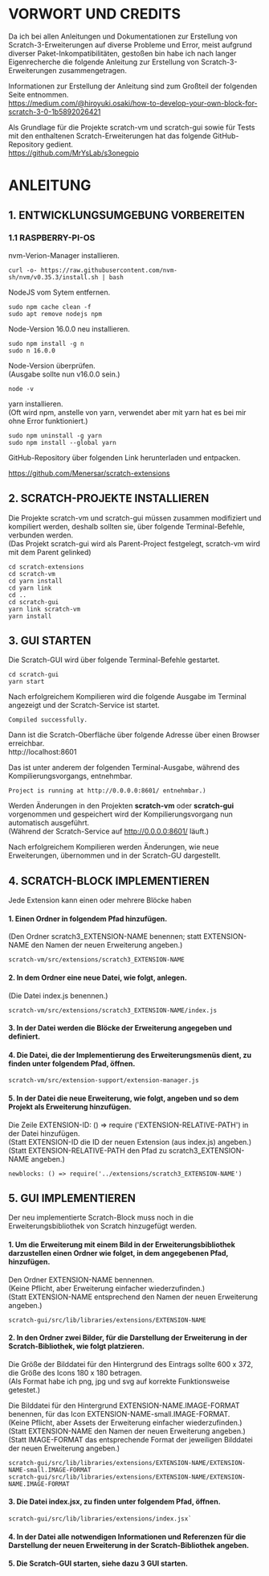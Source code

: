 # VORWORT UND CREDITS

Da ich bei allen Anleitungen und Dokumentationen zur Erstellung von Scratch-3-Erweiterungen auf diverse Probleme und Error, meist aufgrund diverser Paket-Inkompatibilitäten, gestoßen bin habe ich nach langer Eigenrecherche die folgende Anleitung zur Erstellung von Scratch-3-Erweiterungen zusammengetragen.

Informationen zur Erstellung der Anleitung sind zum Großteil der folgenden Seite entnommen. <br />
https://medium.com/@hiroyuki.osaki/how-to-develop-your-own-block-for-scratch-3-0-1b5892026421


Als Grundlage für die Projekte scratch-vm und scratch-gui sowie für Tests mit den enthaltenen Scratch-Erweiterungen hat das folgende GitHub-Repository gedient. <br />
https://github.com/MrYsLab/s3onegpio


# ANLEITUNG

## 1. ENTWICKLUNGSUMGEBUNG VORBEREITEN

### 1.1 RASPBERRY-PI-OS
	
nvm-Verion-Manager installieren.	

	curl -o- https://raw.githubusercontent.com/nvm-sh/nvm/v0.35.3/install.sh | bash

NodeJS vom Sytem entfernen.

	sudo npm cache clean -f
	sudo apt remove nodejs npm
	
Node-Version 16.0.0 neu installieren.

	sudo npm install -g n
	sudo n 16.0.0

Node-Version überprüfen. <br />
(Ausgabe sollte nun v16.0.0 sein.)

	node -v

yarn installieren. <br />
(Oft wird npm, anstelle von yarn, verwendet aber mit yarn hat es bei mir ohne Error funktioniert.)

	sudo npm uninstall -g yarn
	sudo npm install --global yarn

GitHub-Repository über folgenden Link herunterladen und entpacken.

https://github.com/Menersar/scratch-extensions


## 2. SCRATCH-PROJEKTE INSTALLIEREN
		
Die Projekte scratch-vm und scratch-gui müssen zusammen modifiziert und kompiliert werden, deshalb sollten sie, über folgende Terminal-Befehle, verbunden werden. <br />
(Das Projekt scratch-gui wird als Parent-Project festgelegt, scratch-vm wird mit dem Parent gelinked)

	cd scratch-extensions
	cd scratch-vm 
	cd yarn install 
	cd yarn link
	cd ..
	cd scratch-gui 
	yarn link scratch-vm 
	yarn install
		
## 3. GUI STARTEN
		
Die Scratch-GUI wird über folgende Terminal-Befehle gestartet.

	cd scratch-gui
	yarn start

Nach erfolgreichem Kompilieren wird die folgende Ausgabe im Terminal angezeigt und der Scratch-Service ist startet.

	Compiled successfully.

Dann ist die Scratch-Oberfläche über folgende Adresse über einen Browser erreichbar. <br />
http://localhost:8601

Das ist unter anderem der folgenden Terminal-Ausgabe, während des Kompilierungsvorgangs, entnehmbar.
	
	Project is running at http://0.0.0.0:8601/ entnehmbar.)



Werden Änderungen in den Projekten **scratch-vm** oder **scratch-gui** vorgenommen und gespeichert wird der Kompilierungsvorgang nun automatisch ausgeführt. <br />
(Während der Scratch-Service auf http://0.0.0.0:8601/ läuft.)

Nach erfolgreichem Kompilieren werden Änderungen, wie neue Erweiterungen, übernommen und in der Scratch-GU dargestellt.

## 4. SCRATCH-BLOCK IMPLEMENTIEREN	
		
Jede Extension kann einen oder mehrere Blöcke haben
	
#### 1. Einen Ordner in folgendem Pfad hinzufügen.

(Den Ordner scratch3_EXTENSION-NAME benennen; statt EXTENSION-NAME den Namen der neuen Erweiterung angeben.)

	scratch-vm/src/extensions/scratch3_EXTENSION-NAME


#### 2. In dem Ordner eine neue Datei, wie folgt, anlegen.

(Die Datei index.js benennen.)

	scratch-vm/src/extensions/scratch3_EXTENSION-NAME/index.js

#### 3. In der Datei werden die Blöcke der Erweiterung angegeben und definiert.

#### 4. Die Datei, die der Implementierung des Erweiterungsmenüs dient, zu finden unter folgendem Pfad, öffnen.

	scratch-vm/src/extension-support/extension-manager.js

#### 5. In der Datei die neue Erweiterung, wie folgt, angeben und so dem Projekt als Erweiterung hinzufügen.
Die Zeile EXTENSION-ID: () => require ('EXTENSION-RELATIVE-PATH') in der Datei hinzufügen. <br />
(Statt EXTENSION-ID die ID der neuen Extension (aus index.js) angeben.) <br />
(Statt EXTENSION-RELATIVE-PATH den Pfad zu scratch3_EXTENSION-NAME angeben.)

	newblocks: () => require('../extensions/scratch3_EXTENSION-NAME')

## 5. GUI IMPLEMENTIEREN 

Der neu implementierte Scratch-Block muss noch in die Erweiterungsbibliothek von Scratch hinzugefügt werden.
	
#### 1. Um die Erweiterung mit einem Bild in der Erweiterungsbibliothek darzustellen einen Ordner wie folget, in dem angegebenen Pfad, hinzufügen.
Den Ordner EXTENSION-NAME bennennen. <br />
(Keine Pflicht, aber Erweiterung einfacher wiederzufinden.) <br />
(Statt EXTENSION-NAME entsprechend den Namen der neuen Erweiterung angeben.)

	scratch-gui/src/lib/libraries/extensions/EXTENSION-NAME

#### 2. In den Ordner zwei Bilder, für die Darstellung der Erweiterung in der Scratch-Bibliothek, wie folgt platzieren.
Die Größe der Bilddatei für den Hintergrund des Eintrags sollte 600 x 372, die Größe des Icons 180 x 180 betragen. <br />
(Als Format habe ich png, jpg und svg auf korrekte Funktionsweise getestet.) <br />

Die Bilddatei für den Hintergrund EXTENSION-NAME.IMAGE-FORMAT benennen, für das Icon EXTENSION-NAME-small.IMAGE-FORMAT. <br />
(Keine Pflicht, aber Assets der Erweiterung einfacher wiederzufinden.) <br /> 
(Statt EXTENSION-NAME den Namen der neuen Erweiterung angeben.) <br />
(Statt IMAGE-FORMAT das entsprechende Format der jeweiligen Bilddatei der neuen Erweiterung angeben.)

	scratch-gui/src/lib/libraries/extensions/EXTENSION-NAME/EXTENSION-NAME-small.IMAGE-FORMAT
	scratch-gui/src/lib/libraries/extensions/EXTENSION-NAME/EXTENSION-NAME.IMAGE-FORMAT

#### 3. Die Datei index.jsx, zu finden unter folgendem Pfad, öffnen.	
	
	scratch-gui/src/lib/libraries/extensions/index.jsx`
	
#### 4. In der Datei alle notwendigen Informationen und Referenzen für die Darstellung der neuen Erweiterung in der Scratch-Bibliothek angeben.
	
#### 5. Die Scratch-GUI starten, siehe dazu 3 GUI starten.
